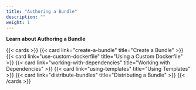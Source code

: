 ```yaml
---
title: "Authoring a Bundle"
description: ""
weight: 1
---
```


**Learn about Authoring a Bundle**

{{< cards >}}
{{< card link="create-a-bundle" title="Create a Bundle" >}}
{{< card link="use-custom-dockerfile" title="Using a Custom Dockerfile" >}}
{{< card link="working-with-dependencies" title="Working with Dependencies" >}}
{{< card link="using-templates" title="Using Templates" >}}
{{< card link="distribute-bundles" title="Distributing a Bundle" >}}
{{< /cards >}}
